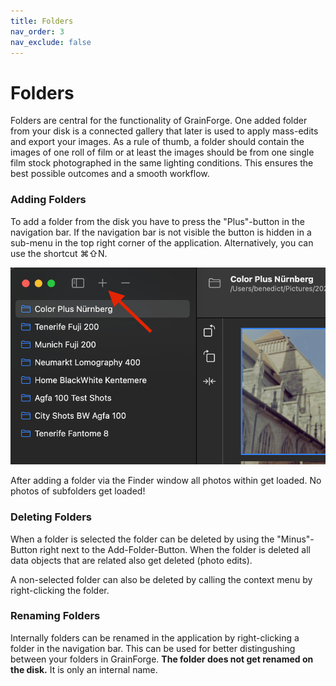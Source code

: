 ```yaml
---
title: Folders
nav_order: 3
nav_exclude: false
---
```


# Folders
Folders are central for the functionality of GrainForge. One added folder from your disk is a connected gallery that later is used to apply mass-edits and export your images.
As a rule of thumb, a folder should contain the images of one roll of film or at least the images should be from one single film stock photographed in the same lighting conditions.
This ensures the best possible outcomes and a smooth workflow.
### Adding Folders
To add a folder from the disk you have to press the "Plus"-button in the navigation bar. 
If the navigation bar is not visible the button is hidden in a sub-menu in the top right corner of the application.
Alternatively, you can use the shortcut ⌘⇧N.

![Add Folder](/assets/images/add_folder.png)

After adding a folder via the Finder window all photos within get loaded. No photos of subfolders get loaded!

### Deleting Folders
When a folder is selected the folder can be deleted by using the "Minus"-Button right next to the Add-Folder-Button.
When the folder is deleted all data objects that are related also get deleted (photo edits).

A non-selected folder can also be deleted by calling the context menu by right-clicking the folder.

### Renaming Folders
Internally folders can be renamed in the application by right-clicking a folder in the navigation bar.
This can be used for better distingushing between your folders in GrainForge. 
**The folder does not get renamed on the disk.** It is only an internal name.
